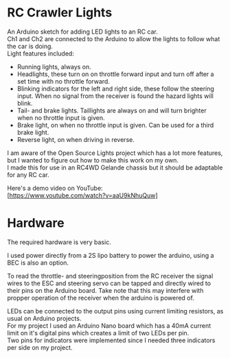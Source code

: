 # RC Crawler Lights
An Arduino sketch for adding LED lights to an RC car.  
Ch1 and Ch2 are connected to the Arduino to allow the lights to follow what the car is doing.  
Light features included:  
* Running lights, always on.
* Headlights, these turn on on throttle forward input and turn off after a set time with no throttle forward.
* Blinking indicators for the left and right side, these follow the steering input. When no signal from the receiver is found the hazard lights will blink.
* Tail- and brake lights. Taillights are always on and will turn brighter when no throttle input is given.
* Brake light, on when no throttle input is given. Can be used for a third brake light.
* Reverse light, on when driving in reverse.

I am aware of the Open Source Lights project which has a lot more features, but I wanted to figure out how to make this work on my own.  
I made this for use in an RC4WD Gelande chassis but it should be adaptable for any RC car.

Here's a demo video on YouTube:  
[https://www.youtube.com/watch?v=aaU9kNhuQuw]

# Hardware
The required hardware is very basic. 

I used power directly from a 2S lipo battery to power the arduino, using a BEC is also an option.

To read the throttle- and steeringposition from the RC receiver the signal wires to the ESC and steering servo can be tapped and directly wired to their pins on the Arduino board. 
Take note that this may interfere with propper operation of the receiver when the arduino is powered of.

LEDs can be connected to the output pins using current limiting resistors, as usual on Arduino projects.  
For my project I used an Arduino Nano board which has a 40mA current limit on it's digital pins which creates a limit of two LEDs per pin.  
Two pins for indicators were implemented since I needed three indicators per side on my project.
